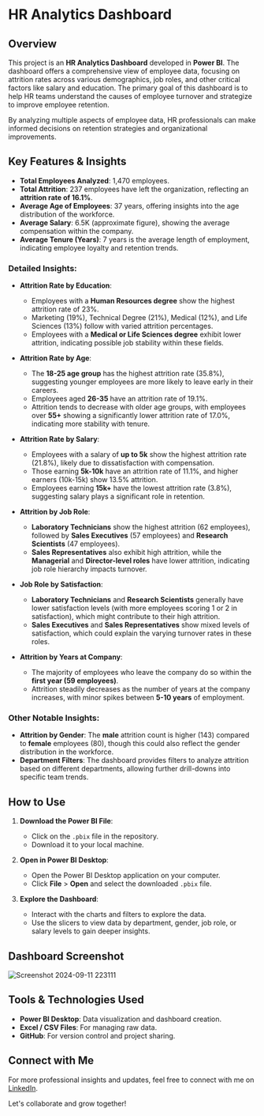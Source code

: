 # HR Analytics Dashboard

## Overview

This project is an **HR Analytics Dashboard** developed in **Power BI**. The dashboard offers a comprehensive view of employee data, focusing on attrition rates across various demographics, job roles, and other critical factors like salary and education. The primary goal of this dashboard is to help HR teams understand the causes of employee turnover and strategize to improve employee retention.

By analyzing multiple aspects of employee data, HR professionals can make informed decisions on retention strategies and organizational improvements.

## Key Features & Insights

- **Total Employees Analyzed**: 1,470 employees.
- **Total Attrition**: 237 employees have left the organization, reflecting an **attrition rate of 16.1%**.
- **Average Age of Employees**: 37 years, offering insights into the age distribution of the workforce.
- **Average Salary**: 6.5K (approximate figure), showing the average compensation within the company.
- **Average Tenure (Years)**: 7 years is the average length of employment, indicating employee loyalty and retention trends.

### Detailed Insights:
- **Attrition Rate by Education**:
  - Employees with a **Human Resources degree** show the highest attrition rate of 23%.
  - Marketing (19%), Technical Degree (21%), Medical (12%), and Life Sciences (13%) follow with varied attrition percentages.
  - Employees with a **Medical or Life Sciences degree** exhibit lower attrition, indicating possible job stability within these fields.

- **Attrition Rate by Age**:
  - The **18-25 age group** has the highest attrition rate (35.8%), suggesting younger employees are more likely to leave early in their careers.
  - Employees aged **26-35** have an attrition rate of 19.1%.
  - Attrition tends to decrease with older age groups, with employees over **55+** showing a significantly lower attrition rate of 17.0%, indicating more stability with tenure.

- **Attrition Rate by Salary**:
  - Employees with a salary of **up to 5k** show the highest attrition rate (21.8%), likely due to dissatisfaction with compensation.
  - Those earning **5k-10k** have an attrition rate of 11.1%, and higher earners (10k-15k) show 13.5% attrition.
  - Employees earning **15k+** have the lowest attrition rate (3.8%), suggesting salary plays a significant role in retention.

- **Attrition by Job Role**:
  - **Laboratory Technicians** show the highest attrition (62 employees), followed by **Sales Executives** (57 employees) and **Research Scientists** (47 employees).
  - **Sales Representatives** also exhibit high attrition, while the **Managerial** and **Director-level roles** have lower attrition, indicating job role hierarchy impacts turnover.

- **Job Role by Satisfaction**:
  - **Laboratory Technicians** and **Research Scientists** generally have lower satisfaction levels (with more employees scoring 1 or 2 in satisfaction), which might contribute to their high attrition.
  - **Sales Executives** and **Sales Representatives** show mixed levels of satisfaction, which could explain the varying turnover rates in these roles.

- **Attrition by Years at Company**:
  - The majority of employees who leave the company do so within the **first year (59 employees)**.
  - Attrition steadily decreases as the number of years at the company increases, with minor spikes between **5-10 years** of employment.

### Other Notable Insights:
- **Attrition by Gender**: The **male** attrition count is higher (143) compared to **female** employees (80), though this could also reflect the gender distribution in the workforce.
- **Department Filters**: The dashboard provides filters to analyze attrition based on different departments, allowing further drill-downs into specific team trends.

## How to Use

1. **Download the Power BI File**: 
   - Click on the `.pbix` file in the repository.
   - Download it to your local machine.

2. **Open in Power BI Desktop**: 
   - Open the Power BI Desktop application on your computer.
   - Click **File** > **Open** and select the downloaded `.pbix` file.

3. **Explore the Dashboard**:
   - Interact with the charts and filters to explore the data.
   - Use the slicers to view data by department, gender, job role, or salary levels to gain deeper insights.

## Dashboard Screenshot

![Screenshot 2024-09-11 223111](https://github.com/user-attachments/assets/f50e9c3c-e709-48b2-ade3-70bbead6df11)
          

## Tools & Technologies Used
- **Power BI Desktop**: Data visualization and dashboard creation.
- **Excel / CSV Files**: For managing raw data.
- **GitHub**: For version control and project sharing.

## Connect with Me

For more professional insights and updates, feel free to connect with me on [LinkedIn](https://www.linkedin.com/in/sanketphapale).

Let's collaborate and grow together!


